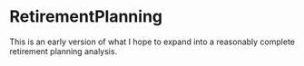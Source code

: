 # RetirementPlanning

This is an early version of what I hope to expand into a reasonably complete retirement planning analysis. 


